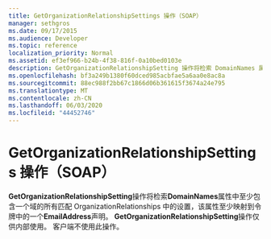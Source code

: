 ```yaml
---
title: GetOrganizationRelationshipSettings 操作（SOAP）
manager: sethgros
ms.date: 09/17/2015
ms.audience: Developer
ms.topic: reference
localization_priority: Normal
ms.assetid: ef3ef966-b24b-4f38-816f-0a10bed0103e
description: GetOrganizationRelationshipSetting 操作将检索 DomainNames 属性中至少包含一个域的所有匹配 OrganizationRelationships 中的设置，该属性至少映射到令牌中的一个 EmailAddress 声明。 GetOrganizationRelationshipSetting 操作仅供内部使用。 客户端不使用此操作。
ms.openlocfilehash: bf3a249b1380f60dced985acbfae5a6aa0e8ac8a
ms.sourcegitcommit: 88ec988f2bb67c1866d06b361615f3674a24e795
ms.translationtype: MT
ms.contentlocale: zh-CN
ms.lasthandoff: 06/03/2020
ms.locfileid: "44452746"
---
```

# <a name="getorganizationrelationshipsettings-operation-soap"></a>GetOrganizationRelationshipSettings 操作（SOAP）

**GetOrganizationRelationshipSetting**操作将检索**DomainNames**属性中至少包含一个域的所有匹配 OrganizationRelationships 中的设置，该属性至少映射到令牌中的一个**EmailAddress**声明。 **GetOrganizationRelationshipSetting**操作仅供内部使用。 客户端不使用此操作。 
  

